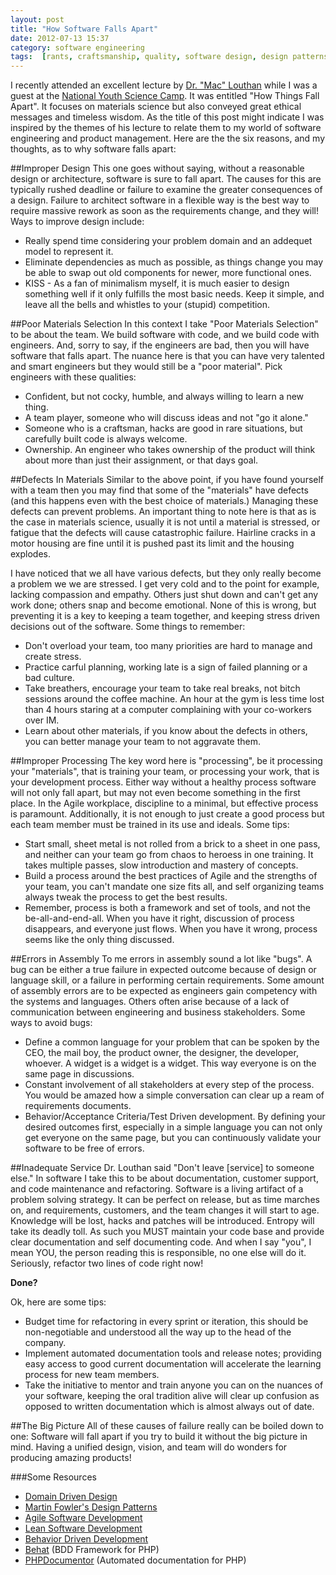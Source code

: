```yaml
---
layout: post
title: "How Software Falls Apart"
date: 2012-07-13 15:37
category: software engineering
tags:  [rants, craftsmanship, quality, software design, design patterns, domain driven design]
---
```


I recently attended an excellent lecture by [Dr. "Mac" Louthan](http://2011.nysc.org/presenters/maclouthan/) while I was a guest at the [National Youth Science Camp](http://www.nysf.com/w/programs/nysc/). It was entitled "How Things Fall Apart". It focuses on materials science but also conveyed great ethical messages and timeless wisdom. As the title of this post might indicate I was inspired by the themes of his lecture to relate them to my world of software engineering and product management. Here are the the six reasons, and my thoughts, as to why software falls apart:

##Improper Design
This one goes without saying, without a reasonable design or architecture, software is sure to fall apart. The causes for this are typically rushed deadline or failure to examine the greater consequences of a design. Failure to architect software in a flexible way is the best way to require massive rework as soon as the requirements change, and they will! Ways to improve design include:

- Really spend time considering your problem domain and an addequet model to represent it.
- Eliminate dependencies as much as possible, as things change you may be able to swap out old components for newer, more functional ones.
- KISS - As a fan of minimalism myself, it is much easier to design something well if it only fulfills the most basic needs. Keep it simple, and leave all the bells and whistles to your (stupid) competition.

##Poor Materials Selection
In this context I take "Poor Materials Selection" to be about the team. We build software with code, and we build code with engineers. And, sorry to say, if the engineers are bad, then you will have software that falls apart. The nuance here is that you can have very talented and smart engineers but they would still be a "poor material". Pick engineers with these qualities:

- Confident, but not cocky, humble, and always willing to learn a new thing.
- A team player, someone who will discuss ideas and not "go it alone."
- Someone who is a craftsman, hacks are good in rare situations, but carefully built code is always welcome.
- Ownership. An engineer who takes ownership of the product will think about more than just their assignment, or that days goal.

##Defects In Materials
Similar to the above point, if you have found yourself with a team then you may find that some of the "materials" have defects (and this happens even with the best choice of materials.) Managing these defects can prevent problems. An important thing to note here is that as is the case in materials science, usually it is not until a material is stressed, or fatigue that the defects will cause catastrophic failure. Hairline cracks in a motor housing are fine until it is pushed past its limit and the housing explodes.

I have noticed that we all have various defects, but they only really become a problem we we are stressed. I get very cold and to the point for example, lacking compassion and empathy. Others just shut down and can't get any work done; others snap and become emotional. None of this is wrong, but preventing it is a key to keeping a team together, and keeping stress driven decisions out of the software. Some things to remember:

- Don't overload your team, too many priorities are hard to manage and create stress.
- Practice carful planning, working late is a sign of failed planning or a bad culture.
- Take breathers, encourage your team to take real breaks, not bitch sessions around the coffee machine. An hour at the gym is less time lost than 4 hours staring at a computer complaining with your co-workers over IM.
- Learn about other materials, if you know about the defects in others, you can better manage your team to not aggravate them.

##Improper Processing
The key word here is "processing", be it processing your "materials", that is training your team, or processing your work, that is your development process. Either way without a healthy process software will not only fall apart, but may not even become something in the first place. In the Agile workplace, discipline to a minimal, but effective process is paramount. Additionally, it is not enough to just create a good process but each team member must be trained in its use and ideals. Some tips:

- Start small, sheet metal is not rolled from a brick to a sheet in one pass, and neither can your team go from chaos to heroess in one training. It takes multiple passes, slow introduction and mastery of concepts.
- Build a process around the best practices of Agile and the strengths of your team, you can't mandate one size fits all, and self organizing teams always tweak the process to get the best results.
- Remember, process is both a framework and set of tools, and not the be-all-and-end-all. When you have it right, discussion of process disappears, and everyone just flows. When you have it wrong, process seems like the only thing discussed.

##Errors in Assembly
To me errors in assembly sound a lot like "bugs". A bug can be either a true failure in expected outcome because of design or language skill, or a failure in performing certain requirements. Some amount of assembly errors are to be expected as engineers gain competency with the systems and languages. Others often arise because of a lack of communication between engineering and business stakeholders. Some ways to avoid bugs:

- Define a common language for your problem that can be spoken by the CEO, the mail boy, the product owner, the designer, the developer, whoever. A widget is a widget is a widget. This way everyone is on the same page in discussions.
- Constant involvement of all stakeholders at every step of the process. You would be amazed how a simple conversation can clear up a ream of requirements documents.
- Behavior/Acceptance Criteria/Test Driven development. By defining your desired outcomes first, especially in a simple language you can not only get everyone on the same page, but you can continuously validate your software to be free of errors.

##Inadequate Service
Dr. Louthan said "Don't leave [service] to someone else." In software I take this to be about documentation, customer support, and code maintenance and refactoring. Software is a living artifact of a problem solving strategy. It can be perfect on release, but as time marches on, and requirements, customers, and the team changes it will start to age. Knowledge will be lost, hacks and patches will be introduced. Entropy will take its deadly toll. As such you MUST maintain your code base and provide clear documentation and self documenting code. And when I say "you", I mean YOU, the person reading this is responsible, no one else will do it. Seriously, refactor two lines of code right now!

**Done?**

Ok, here are some tips:

- Budget time for refactoring in every sprint or iteration, this should be non-negotiable and understood all the way up to the head of the company.
- Implement automated documentation tools and release notes; providing easy access to good current documentation will accelerate the learning process for new team members.
- Take the initiative to mentor and train anyone you can on the nuances of your software, keeping the oral tradition alive will clear up confusion as opposed to written documentation which is almost always out of date.

##The Big Picture
All of these causes of failure really can be boiled down to one: Software will fall apart if you try to build it without the big picture in mind. Having a unified design, vision, and team will do wonders for producing amazing products!

###Some Resources

- [Domain Driven Design](http://www.infoq.com/minibooks/domain-driven-design-quickly/)
- [Martin Fowler's Design Patterns](http://martinfowler.com/eaaCatalog/)
- [Agile Software Development](http://en.wikipedia.org/wiki/Agile_software_development)
- [Lean Software Development ](http://en.wikipedia.org/wiki/Lean_software_development)
- [Behavior Driven Development](http://dannorth.net/introducing-bdd//)
- [Behat](http://behat.org/) (BDD Framework for PHP)
- [PHPDocumentor](http://www.phpdoc.org/) (Automated documentation for PHP)
